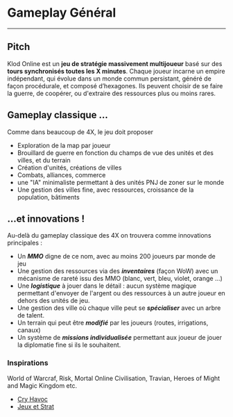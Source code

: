 # Gameplay Général
______
## Pitch
Klod Online est un **jeu de stratégie massivement multijoueur** basé sur des **tours synchronisés toutes les X minutes**.  Chaque joueur incarne un empire indépendant, qui évolue dans un monde commun persistant, généré de façon procédurale, et composé d’hexagones. Ils peuvent choisir de se faire la guerre, de coopérer, ou d'extraire des ressources plus ou moins rares.
## Gameplay classique ...
Comme dans beaucoup de 4X, le jeu doit proposer
 - Exploration de la map par joueur
 - Brouillard de guerre en fonction du champs de vue des unités et des villes, et du terrain
 - Création d'unités, créations de villes
 - Combats, alliances, commerce
 - une "IA" minimaliste permettant à des unités PNJ de zoner sur le monde
 - Une gestion des villes fine, avec ressources, croissance de la population, bâtiments


## ...et innovations !
Au-delà du gameplay classique des 4X on trouvera comme innovations principales :
 - Un **_MMO_** digne de ce nom, avec au moins 200 joueurs par monde de jeu
 - Une gestion des ressources via des **_inventaires_** (façon WoW) avec un mécanisme de rareté issu des MMO (blanc, vert, bleu, violet, orange ...)
 - Une **_logistique_** à jouer dans le détail : aucun système magique permettant d'envoyer de l'argent ou des ressources à un autre joueur en dehors des unités de jeu.
 - Une gestion des ville où chaque ville peut se **_spécialiser_** avec un arbre de talent.
 - Un terrain qui peut être **_modifié_** par les joueurs (routes, irrigations, canaux)
 - Un système de _**missions individualisée**_ permettant aux joueur de jouer la diplomatie fine si ils le souhaitent.

### Inspirations
World of Warcraf, Risk, Mortal Online
Civilisation, Travian, Heroes of Might and Magic Kingdom etc.
 - [Cry Havoc](http://www.cryhavocfan.org/fr/suite/cryhavoc/chlejeu.htm)
 - [Jeux et Strat](https://laurent36.typepad.com/blog/2007/12/les-encarts-de-jeux-et-strat%C3%A9gie-n-51-%C3%A0-60.html)
